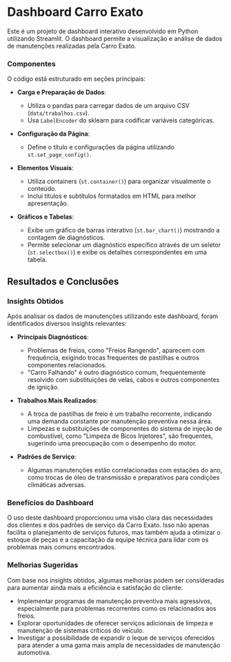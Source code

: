 # Dashboard Carro Exato

Este é um projeto de dashboard interativo desenvolvido em Python utilizando Streamlit. O dashboard permite a visualização e análise de dados de manutenções realizadas pela Carro Exato.

### Componentes

O código está estruturado em seções principais:

- **Carga e Preparação de Dados**:
  - Utiliza o pandas para carregar dados de um arquivo CSV (`data/trabalhos.csv`).
  - Usa `LabelEncoder` do sklearn para codificar variáveis categóricas.

- **Configuração da Página**:
  - Define o título e configurações da página utilizando `st.set_page_config()`.

- **Elementos Visuais**:
  - Utiliza containers (`st.container()`) para organizar visualmente o conteúdo.
  - Inclui títulos e subtítulos formatados em HTML para melhor apresentação.

- **Gráficos e Tabelas**:
  - Exibe um gráfico de barras interativo (`st.bar_chart()`) mostrando a contagem de diagnósticos.
  - Permite selecionar um diagnóstico específico através de um seletor (`st.selectbox()`) e exibe os detalhes correspondentes em uma tabela.

## Resultados e Conclusões

### Insights Obtidos

Após analisar os dados de manutenções utilizando este dashboard, foram identificados diversos insights relevantes:

- **Principais Diagnósticos**:
  - Problemas de freios, como "Freios Rangendo", aparecem com frequência, exigindo trocas frequentes de pastilhas e outros componentes relacionados.
  - "Carro Falhando" é outro diagnóstico comum, frequentemente resolvido com substituições de velas, cabos e outros componentes de ignição.

- **Trabalhos Mais Realizados**:
  - A troca de pastilhas de freio é um trabalho recorrente, indicando uma demanda constante por manutenção preventiva nessa área.
  - Limpezas e substituições de componentes do sistema de injeção de combustível, como "Limpeza de Bicos Injetores", são frequentes, sugerindo uma preocupação com o desempenho do motor.

- **Padrões de Serviço**:
  - Algumas manutenções estão correlacionadas com estações do ano, como trocas de óleo de transmissão e preparativos para condições climáticas adversas.

### Benefícios do Dashboard

O uso deste dashboard proporcionou uma visão clara das necessidades dos clientes e dos padrões de serviço da Carro Exato. Isso não apenas facilita o planejamento de serviços futuros, mas também ajuda a otimizar o estoque de peças e a capacitação da equipe técnica para lidar com os problemas mais comuns encontrados.

### Melhorias Sugeridas

Com base nos insights obtidos, algumas melhorias podem ser consideradas para aumentar ainda mais a eficiência e satisfação do cliente:

- Implementar programas de manutenção preventiva mais agressivos, especialmente para problemas recorrentes como os relacionados aos freios.
- Explorar oportunidades de oferecer serviços adicionais de limpeza e manutenção de sistemas críticos do veículo.
- Investigar a possibilidade de expandir o leque de serviços oferecidos para atender a uma gama mais ampla de necessidades de manutenção automotiva.
